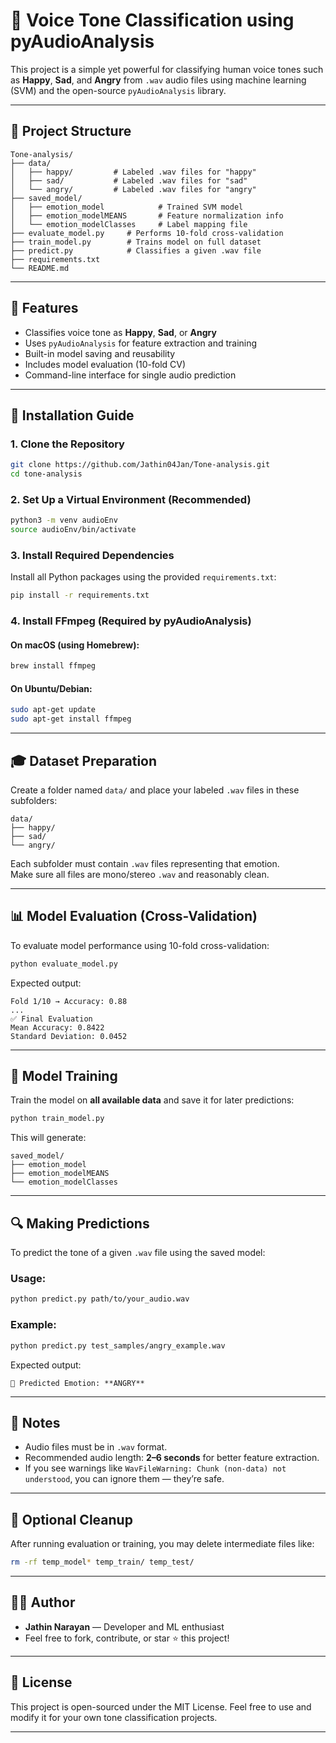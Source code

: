 # 🎤 Voice Tone Classification using pyAudioAnalysis

This project is a simple yet powerful for classifying human voice tones such as **Happy**, **Sad**, and **Angry** from `.wav` audio files using machine learning (SVM) and the open-source `pyAudioAnalysis` library.

---

## 📁 Project Structure

```
Tone-analysis/
├── data/
│   ├── happy/         # Labeled .wav files for "happy"
│   ├── sad/           # Labeled .wav files for "sad"
│   └── angry/         # Labeled .wav files for "angry"
├── saved_model/
│   ├── emotion_model            # Trained SVM model
│   ├── emotion_modelMEANS       # Feature normalization info
│   └── emotion_modelClasses     # Label mapping file
├── evaluate_model.py     # Performs 10-fold cross-validation
├── train_model.py        # Trains model on full dataset
├── predict.py            # Classifies a given .wav file
├── requirements.txt
└── README.md
```

---

## 🧠 Features

- Classifies voice tone as **Happy**, **Sad**, or **Angry**
- Uses `pyAudioAnalysis` for feature extraction and training
- Built-in model saving and reusability
- Includes model evaluation (10-fold CV)
- Command-line interface for single audio prediction

---

## 🚀 Installation Guide

### 1. Clone the Repository

```bash
git clone https://github.com/Jathin04Jan/Tone-analysis.git
cd tone-analysis
```

### 2. Set Up a Virtual Environment (Recommended)

```bash
python3 -m venv audioEnv
source audioEnv/bin/activate
```

### 3. Install Required Dependencies

Install all Python packages using the provided `requirements.txt`:

```bash
pip install -r requirements.txt
```

### 4. Install FFmpeg (Required by pyAudioAnalysis)

#### On macOS (using Homebrew):

```bash
brew install ffmpeg
```

#### On Ubuntu/Debian:

```bash
sudo apt-get update
sudo apt-get install ffmpeg
```

---

## 🎓 Dataset Preparation

Create a folder named `data/` and place your labeled `.wav` files in these subfolders:

```
data/
├── happy/
├── sad/
└── angry/
```

Each subfolder must contain `.wav` files representing that emotion.  
Make sure all files are mono/stereo `.wav` and reasonably clean.

---

## 📊 Model Evaluation (Cross-Validation)

To evaluate model performance using 10-fold cross-validation:

```bash
python evaluate_model.py
```

Expected output:

```
Fold 1/10 → Accuracy: 0.88
...
✅ Final Evaluation
Mean Accuracy: 0.8422
Standard Deviation: 0.0452
```

---

## 🧠 Model Training

Train the model on **all available data** and save it for later predictions:

```bash
python train_model.py
```

This will generate:

```
saved_model/
├── emotion_model
├── emotion_modelMEANS
└── emotion_modelClasses
```

---

## 🔍 Making Predictions

To predict the tone of a given `.wav` file using the saved model:

### Usage:

```bash
python predict.py path/to/your_audio.wav
```

### Example:

```bash
python predict.py test_samples/angry_example.wav
```

Expected output:

```
🎤 Predicted Emotion: **ANGRY**
```

---

## 🔧 Notes

- Audio files must be in `.wav` format.
- Recommended audio length: **2–6 seconds** for better feature extraction.
- If you see warnings like `WavFileWarning: Chunk (non-data) not understood`, you can ignore them — they’re safe.

---

## 🧼 Optional Cleanup

After running evaluation or training, you may delete intermediate files like:

```bash
rm -rf temp_model* temp_train/ temp_test/
```

---

## 👨‍💻 Author

- **Jathin Narayan** — Developer and ML enthusiast  
- Feel free to fork, contribute, or star ⭐️ this project!

---

## 📜 License

This project is open-sourced under the MIT License. Feel free to use and modify it for your own tone classification projects.

---